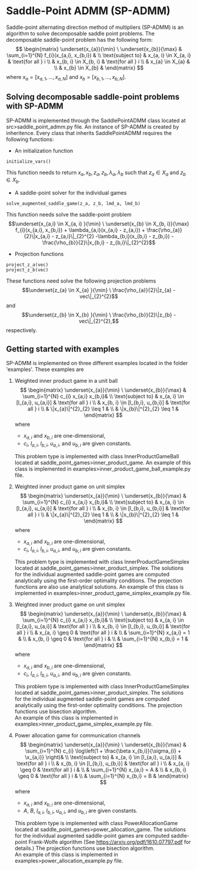# Saddle-Point ADMM (SP-ADMM)

Saddle-point alternating direction method of multipliers (SP-ADMM) is an algorithm to solve decomposable saddle point problems.
The decomposable saddle-point problem has the following form:
$$
\begin{matrix}
\underset{x_{a}}{\min} \ \underset{x_{b}}{\max} &  \sum_{i=1}^{N} f_{i}(x_{a,i}, x_{b,i}) & \\ 
\text{subject to} & x_{a, i} \in X_{a, i} & \text{for all } i \\ 
 & x_{b, i} \in X_{b, i} & \text{for all } i  \\
 & x_{a} \in X_{a} & \\
 & x_{b} \in X_{b} & 
\end{matrix}
$$ where $x_{a} = [x_{a,1}, \ldots, x_{a,N}]$ and $x_{b} = [x_{b,1}, \ldots, x_{b,N}]$.

## Solving decomposable saddle-point problems with SP-ADMM
SP-ADMM is implemented through the SaddlePointADMM class located at src>saddle_point_admm.py file.
An instance of SP-ADMM is created by inheritence. 
Every class that inherits SaddlePointADMM requires the following functions:
- An initialization function
```
initialize_vars()
```
This function needs to return $x_{a}, x_{b}, z_{a}, z_{b}, \lambda_{a}, \lambda_{b}$ such that $z_{a} \in X_{a}$ and $z_{b} \in X_{b}$. 

- A saddle-point solver for the individual games
```
solve_augmented_saddle_game(z_a, z_b, lmd_a, lmd_b)
```
This function needs solve the saddle-point problem
$$\underset{x_{a,i} \in X_{a, i} }{\min} \ \underset{x_{b} \in X_{b, i}}{\max}  f_{i}(x_{a,i}, x_{b,i}) + \lambda_{a,i}(x_{a,i} - z_{a,i}) + \frac{\rho_{a}}{2}\|x_{a,i} - z_{a,i}\|_{2}^{2} -\lambda_{b,i}(x_{b,i} - z_{b,i}) - \frac{\rho_{b}}{2}\|x_{b,i} - z_{b,i}\|_{2}^{2}$$

- Projection functions
```
project_z_a(vec)
project_z_b(vec)
```
These functions need solve the following projection problems
$$\underset{z_{a} \in X_{a} }{\min} \  \frac{\rho_{a}}{2}\|z_{a} - vec\|_{2}^{2}$$
and
$$\underset{z_{b} \in X_{b} }{\min} \  \frac{\rho_{b}}{2}\|z_{b} - vec\|_{2}^{2},$$
respectively.

## Getting started with examples
SP-ADMM is implemented on three different examples located in the folder 'examples'. These examples are
1) Weighted inner product game in a unit ball
$$
\begin{matrix}
\underset{x_{a}}{\min} \ \underset{x_{b}}{\max} &  \sum_{i=1}^{N} c_{i} x_{a,i} x_{b,i}& \\ 
\text{subject to} & x_{a, i} \in [l_{a,i}, u_{a,i}] & \text{for all } i \\ 
 & x_{b, i} \in [l_{b,i}, u_{b,i}] & \text{for all } i  \\
 & \|x_{a}\|^{2}_{2} \leq 1 & \\
 & \|x_{b}\|^{2}_{2} \leq 1 & 
\end{matrix}
$$ where 
   - $x_{a,i}$ and $x_{b,i}$ are one-dimensional, 
   - $c_{i}$, $l_{a,i}$, $l_{b,i}$, $u_{a,i}$, and $u_{b,i}$ are given constants.
    
    This problem type is implemented with class InnerProductGameBall located at saddle_point_games>inner_product_game.
    An example of this class is implemented in examples>inner_product_game_ball_example.py file.
   
2) Weighted inner product game on unit simplex
$$
\begin{matrix}
\underset{x_{a}}{\min} \ \underset{x_{b}}{\max} &  \sum_{i=1}^{N} c_{i} x_{a,i} x_{b,i}& \\ 
\text{subject to} & x_{a, i} \in [l_{a,i}, u_{a,i}] & \text{for all } i \\ 
 & x_{b, i} \in [l_{b,i}, u_{b,i}] & \text{for all } i  \\
 & \|x_{a}\|^{2}_{2} \leq 1 & \\
 & \|x_{b}\|^{2}_{2} \leq 1 & 
\end{matrix}
$$ where 
   - $x_{a,i}$ and $x_{b,i}$ are one-dimensional, 
   - $c_{i}$, $l_{a,i}$, $l_{b,i}$, $u_{a,i}$, and $u_{b,i}$ are given constants.

    This problem type is implemented with class InnerProductGameSimplex located at saddle_point_games>inner_product_simplex.
    The solutions for the individual augmented saddle-point games are computed analytically using the first-order optimality conditions.
    The projection functions are also use analytical solutions.
    An example of this class is implemented in examples>inner_product_game_simplex_example.py file.
   
2) Weighted inner product game on unit simplex
$$
\begin{matrix}
\underset{x_{a}}{\min} \ \underset{x_{b}}{\max} &  \sum_{i=1}^{N} c_{i} x_{a,i} x_{b,i}& \\ 
\text{subject to} & x_{a, i} \in [l_{a,i}, u_{a,i}] & \text{for all } i \\ 
 & x_{b, i} \in [l_{b,i}, u_{b,i}] & \text{for all } i  \\
 & x_{a, i} \geq 0 & \text{for all } i  & \\
 & \sum_{i=1}^{N} x_{a,i} = 1 & \\
 & x_{b, i} \geq 0 & \text{for all } i  & \\
 & \sum_{i=1}^{N} x_{b,i} = 1 & 
\end{matrix}
$$ where 
   - $x_{a,i}$ and $x_{b,i}$ are one-dimensional, 
   - $c_{i}$, $l_{a,i}$, $l_{b,i}$, $u_{a,i}$, and $u_{b,i}$ are given constants.

    This problem type is implemented with class InnerProductGameSimplex located at saddle_point_games>inner_product_simplex.
    The solutions for the individual augmented saddle-point games are computed analytically using the first-order optimality conditions.
    The projection functions use bisection algorithm.    
    An example of this class is implemented in examples>inner_product_game_simplex_example.py file.
   

2) Power allocation game for communication channels
$$
\begin{matrix}
\underset{x_{a}}{\min} \ \underset{x_{b}}{\max} &  \sum_{i=1}^{N} c_{i} \log\left(1 + \frac{\beta x_{b,i}}{\sigma_{i} + \x_{a,i}} \right)& \\ 
\text{subject to} & x_{a, i} \in [l_{a,i}, u_{a,i}] & \text{for all } i \\ 
 & x_{b, i} \in [l_{b,i}, u_{b,i}] & \text{for all } i  \\
 & x_{a, i} \geq 0 & \text{for all } i  & \\
 & \sum_{i=1}^{N} x_{a,i} = A & \\
 & x_{b, i} \geq 0 & \text{for all } i  & \\
 & \sum_{i=1}^{N} x_{b,i} = B & 
\end{matrix}
$$ where 
   - $x_{a,i}$ and $x_{b,i}$ are one-dimensional, 
   - $A$, $B$, $l_{a,i}$, $l_{b,i}$, $u_{a,i}$, and $u_{b,i}$ are given constants.

    This problem type is implemented with class PowerAllocationGame located at saddle_point_games>power_allocation_game.
    The solutions for the individual augmented saddle-point games are computed saddle-point Frank-Wolfe algorithm (See https://arxiv.org/pdf/1610.07797.pdf for details.)
    The projection functions use bisection algorithm.    
    An example of this class is implemented in examples>power_allocation_example.py file.
   



